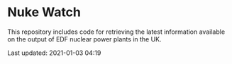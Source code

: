# Nuke Watch

This repository includes code for retrieving the latest information available on the output of EDF nuclear power plants in the UK.

Last updated: 2021-01-03 04:19